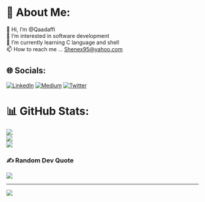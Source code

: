 # 💫 About Me:
👋 Hi, I’m @Qaadaffi<br>👀 I’m interested in software development<br>🌱 I’m currently learning C language and shell<br>📫 How to reach me … Shenex95@yahoo.com


## 🌐 Socials:
[![LinkedIn](https://img.shields.io/badge/LinkedIn-%230077B5.svg?logo=linkedin&logoColor=white)](https://linkedin.com/in/https://www.linkedin.com/in/oluwaseun-adebayo-7398b9114) [![Medium](https://img.shields.io/badge/Medium-12100E?logo=medium&logoColor=white)](https://medium.com/@seunshenex95) [![Twitter](https://img.shields.io/badge/Twitter-%231DA1F2.svg?logo=Twitter&logoColor=white)](https://twitter.com/G_hiiio) 
# 📊 GitHub Stats:
![](https://github-readme-stats.vercel.app/api?username=Ghiiio&theme=dark&hide_border=false&include_all_commits=false&count_private=false)<br/>
![](https://github-readme-streak-stats.herokuapp.com/?user=Ghiiio&theme=dark&hide_border=false)<br/>
![](https://github-readme-stats.vercel.app/api/top-langs/?username=Ghiiio&theme=dark&hide_border=false&include_all_commits=false&count_private=false&layout=compact)

### ✍️ Random Dev Quote
![](https://quotes-github-readme.vercel.app/api?type=vetical&theme=radical)

---
[![](https://visitcount.itsvg.in/api?id=Ghiiio&icon=0&color=0)](https://visitcount.itsvg.in)
